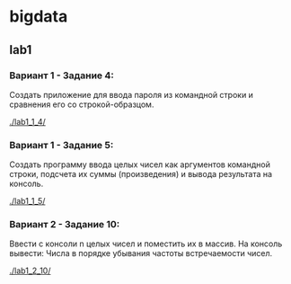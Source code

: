 # bigdata

## lab1

### Вариант 1 - Задание 4:

Создать приложение для ввода пароля из командной строки и сравнения его со строкой-образцом.

[ ./lab1_1_4/ ](https://github.com/aivi4th/bigdata/edit/master/lab1_1_4/src/Main.java)

### Вариант 1 - Задание 5:

Создать программу ввода целых чисел как аргументов командной строки, подсчета их суммы (произведения) и вывода результата на консоль. 

[ ./lab1_1_5/ ](https://github.com/aivi4th/bigdata/edit/master/lab1_1_5/src/Main.java)

### Вариант 2 - Задание 10:
Ввести с консоли n целых чисел и поместить их в массив. На консоль вывести:
Числа в порядке убывания частоты встречаемости чисел.

[ ./lab1_2_10/ ](https://github.com/aivi4th/bigdata/edit/master/lab1_1_5/src/Main.java)

